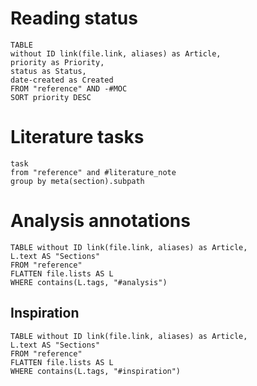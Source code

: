 # Reading status

```dataview
TABLE 
without ID link(file.link, aliases) as Article,
priority as Priority,
status as Status,
date-created as Created
FROM "reference" AND -#MOC
SORT priority DESC
```

# Literature tasks

```dataview
task
from "reference" and #literature_note
group by meta(section).subpath
```

# Analysis annotations

```dataview
TABLE without ID link(file.link, aliases) as Article,
L.text AS "Sections"
FROM "reference"
FLATTEN file.lists AS L
WHERE contains(L.tags, "#analysis")
```

## Inspiration

```dataview
TABLE without ID link(file.link, aliases) as Article,
L.text AS "Sections"
FROM "reference"
FLATTEN file.lists AS L
WHERE contains(L.tags, "#inspiration")
```
